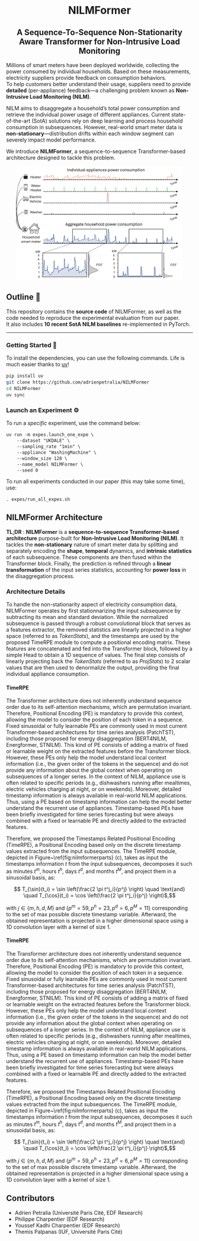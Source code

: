 <h1 align="center">NILMFormer</h1>

<h2 align="center">A Sequence-To-Sequence Non-Stationarity Aware Transformer for Non-Intrusive Load Monitoring</h2>


Millions of smart meters have been deployed worldwide, collecting the power consumed by individual households. Based on these measurements, electricity suppliers provide feedback on consumption behaviors.  
To help customers better understand their usage, suppliers need to provide **detailed** (per-appliance) feedback—a challenging problem known as **Non-Intrusive Load Monitoring (NILM)**.

NILM aims to disaggregate a household’s total power consumption and retrieve the individual power usage of different appliances. Current state-of-the-art (SotA) solutions rely on deep learning and process household consumption in subsequences. However, real-world smart meter data is **non-stationary**—distribution drifts within each window segment can severely impact model performance.

We introduce **NILMFormer**, a sequence-to-sequence Transformer-based architecture designed to tackle this problem.

<p align="center">
    <img width="450" src="https://github.com/adrienpetralia/NILMFormer/blob/main/Ressources/Intro.png" alt="Intro image">
</p>

## Outline 📝

This repository contains the **source code** of NILMFormer, as well as the code needed to reproduce the experimental evaluation from our paper.  
It also includes **10 recent SotA NILM baselines** re-implemented in PyTorch.

---

### Getting Started 🚀

To install the dependencies, you can use the following commands. Life is much easier thanks to [uv](https://astral.sh/blog/uv)!

```bash
pip install uv
git clone https://github.com/adrienpetralia/NILMFormer
cd NILMFormer
uv sync
```

### Launch an Experiment ⚙️

To run a *specific* experiment, use the command below:
```
uv run -m expes.launch_one_expe \
    --dataset "UKDALE" \
    --sampling_rate "1min" \
    --appliance "WashingMachine" \
    --window_size 128 \
    --name_model NILMFormer \
    --seed 0
```

To run all experiments conducted in our paper (this may take some time), use:
```
. expes/run_all_expes.sh
```

## NILMFormer Architecture

**TL;DR** : **NILMFormer** is a **sequence-to-sequence Transformer-based architecture** purpose-built for **Non-Intrusive Load Monitoring (NILM)**. It tackles the **non-stationary** nature of smart meter data by splitting and separately encoding the **shape**, **temporal** dynamics, and **intrinsic statistics** of each subsequence. These components are then fused within the Transformer block. Finally, the prediction is refined through a **linear transformation** of the input series statistics, accounting for **power loss** in the disaggregation process.


### Architecture Details
To handle the non-stationarity aspect of electricity consumption data, NILMFormer operates by first stationnarizing the input subsequence by subtracting its mean and standard deviation.
While the normalized subsequence is passed through a robust convolutional block that serves as a features extractor, the removed statistics are linearly projected in a higher space (referred to as *TokenStats*), and the timestamps are used by the proposed TimeRPE module to compute a positional encoding matrix.
These features are concatenated and fed into the Transformer block, followed by a simple Head to obtain a 1D sequence of values.
The final step consists of linearly projecting back the *TokenStats* (referred to as *ProjStats*) to 2 scalar values that are then used to denormalize the output, providing the final individual appliance consumption.

#### TimeRPE

The Transformer architecture does not inherently understand sequence order due to its self-attention mechanisms, which are permutation invariant. 
Therefore, Positional Encoding (PE) is mandatory to provide this context, allowing the model to consider the position of each token in a sequence. 
Fixed sinusoidal or fully learnable PEs are commonly used in most current Transformer-based architectures for time series analysis (PatchTST), including those proposed for energy disaggregation (BERT4NILM, Energformer, STNILM). 
This kind of PE consists of adding a matrix of fixed or learnable weight on the extracted features before the Transformer block.
However, these PEs only help the model understand local context information (i.e., the given order of the tokens in the sequence) and do not provide any information about the global context when operating on subsequences of a longer series. 
In the context of NILM, appliance use is often related to specific periods (e.g., dishwashers running after mealtimes, electric vehicles charging at night, or on weekends). 
Moreover, detailed timestamp information is always available in real-world NILM applications.
Thus, using a PE based on timestamp information can help the model better understand the recurrent use of appliances. 
Timestamp-based PEs have been briefly investigated for time series forecasting but were always combined with a fixed or learnable PE and directly added to the extracted features.

Therefore, we proposed the Timestamps Related Positional Encoding (TimeRPE), a Positional Encoding based only on the discrete timestamp values extracted from the input subsequences.
The TimeRPE module, depicted in Figure~\ref{fig:nilmformerparts} (c), takes as input the timestamps information $t$ from the input subsequences, decomposes it such as minutes $t^m$, hours $t^h$, days $t^d$, and months $t^M$, and project them in a sinusoidal basis, as:

```math
    T_{\sin}(t_i) = \sin \left(\frac{2 \pi t^j_i}{p^j} \right) \quad \text{and} \quad
    T_{\cos}(t_i) = \cos \left(\frac{2 \pi t^j_i}{p^j} \right)$,
```
with $j \in \{m, h, d, M\}$ and $\{p^m=59, p^h=23, p^d=6, p^M=11\}$ corresponding to the set of max possible discrete timestamp variable.
Afterward, the obtained representation is projected in a higher dimensional space using a 1D convolution layer with a kernel of size 1.

#### TimeRPE

The Transformer architecture does not inherently understand sequence order due to its self-attention mechanisms, which are permutation invariant. 
Therefore, Positional Encoding (PE) is mandatory to provide this context, allowing the model to consider the position of each token in a sequence. 
Fixed sinusoidal or fully learnable PEs are commonly used in most current Transformer-based architectures for time series analysis (PatchTST), including those proposed for energy disaggregation (BERT4NILM, Energformer, STNILM). 
This kind of PE consists of adding a matrix of fixed or learnable weight on the extracted features before the Transformer block.
However, these PEs only help the model understand local context information (i.e., the given order of the tokens in the sequence) and do not provide any information about the global context when operating on subsequences of a longer series. 
In the context of NILM, appliance use is often related to specific periods (e.g., dishwashers running after mealtimes, electric vehicles charging at night, or on weekends). 
Moreover, detailed timestamp information is always available in real-world NILM applications.
Thus, using a PE based on timestamp information can help the model better understand the recurrent use of appliances. 
Timestamp-based PEs have been briefly investigated for time series forecasting but were always combined with a fixed or learnable PE and directly added to the extracted features.

Therefore, we proposed the Timestamps Related Positional Encoding (TimeRPE), a Positional Encoding based only on the discrete timestamp values extracted from the input subsequences.
The TimeRPE module, depicted in Figure~\ref{fig:nilmformerparts} (c), takes as input the timestamps information $t$ from the input subsequences, decomposes it such as minutes $t^m$, hours $t^h$, days $t^d$, and months $t^M$, and project them in a sinusoidal basis, as:

```math
    T_{\sin}(t_i) = \sin \left(\frac{2 \pi t^j_i}{p^j} \right) \quad \text{and} \quad
    T_{\cos}(t_i) = \cos \left(\frac{2 \pi t^j_i}{p^j} \right)$,
```
with $j \in \{m, h, d, M\}$ and $\{p^m=59, p^h=23, p^d=6, p^M=11\}$ corresponding to the set of max possible discrete timestamp variable.
Afterward, the obtained representation is projected in a higher dimensional space using a 1D convolution layer with a kernel of size 1.

## Contributors

* Adrien Petralia (Université Paris Cité, EDF Research)
* Philippe Charpentier (EDF Research)
* Youssef Kadhi Charpentier (EDF Research)
* Themis Palpanas (IUF, Université Paris Cité) 

